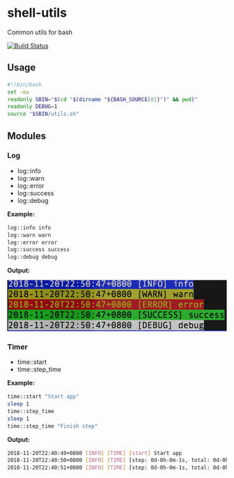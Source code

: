 # shell-utils

Common utils for bash

[![Build Status](https://travis-ci.org/beyondops/shell-utils.svg?branch=master)](https://travis-ci.org/beyondops/shell-utils)

## Usage

```bash
#!/bin/bash
set -eu
readonly SBIN="$(cd "$(dirname "${BASH_SOURCE[0]}")" && pwd)"
readonly DEBUG=1
source "$SBIN/utils.sh"

```

## Modules

### Log

- log::info
- log::warn
- log::error
- log::success
- log::debug

__Example:__

```bash
log::info info
log::warn warn
log::error error
log::success success
log::debug debug
```

__Output:__

![Log output](doc/assets/log-output.png)

### Timer

- time::start
- time::step_time

__Example:__

```bash
time::start "Start app"
sleep 1
time::step_time
sleep 1
time::step_time "Finish step"
```

__Output:__

```bash
2018-11-20T22:40:49+0800 [INFO] [TIME] [start] Start app
2018-11-20T22:40:50+0800 [INFO] [TIME] [step: 0d-0h-0m-1s, total: 0d-0h-0m-1s]
2018-11-20T22:40:51+0800 [INFO] [TIME] [step: 0d-0h-0m-1s, total: 0d-0h-0m-2s] Finish step
```
